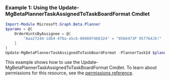 ### Example 1: Using the Update-MgBetaPlannerTaskAssignedToTaskBoardFormat Cmdlet
```powershell
Import-Module Microsoft.Graph.Beta.Planner
$params = @{
	OrderHintsByAssignee = @{
		"Aaa27244-1db4-476a-a5cb-004607466324" = "8566473P 957764Jk!"
	}
}
Update-MgBetaPlannerTaskAssignedToTaskBoardFormat -PlannerTaskId $plannerTaskId -BodyParameter $params
```
This example shows how to use the Update-MgBetaPlannerTaskAssignedToTaskBoardFormat Cmdlet.
To learn about permissions for this resource, see the [permissions reference](/graph/permissions-reference).
